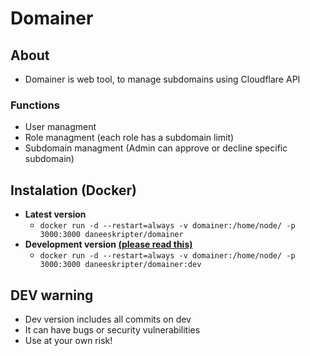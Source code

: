 # Domainer
## About
- Domainer is web tool, to manage subdomains using Cloudflare API
### Functions
- User managment
- Role managment (each role has a subdomain limit)
- Subdomain managment (Admin can approve or decline specific subdomain)
## Instalation (Docker)
- **Latest version**
  - ```docker run -d --restart=always -v domainer:/home/node/ -p 3000:3000 daneeskripter/domainer```
- **Development version [(please read this)](#DEVwarning)**
  - ```docker run -d --restart=always -v domainer:/home/node/ -p 3000:3000 daneeskripter/domainer:dev```
## DEV warning
- Dev version includes all commits on dev
- It can have bugs or security vulnerabilities
- Use at your own risk!

